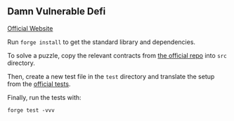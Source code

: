 ## Damn Vulnerable Defi

[Official Website](https://www.damnvulnerabledefi.xyz/)

Run `forge install` to get the standard library and dependencies.

To solve a puzzle, copy the relevant contracts from
[the official repo](https://github.com/tinchoabbate/damn-vulnerable-defi/tree/v3.0.0/contracts) into `src` directory.

Then, create a new test file in the `test` directory and translate the setup from the
[official tests](https://github.com/tinchoabbate/damn-vulnerable-defi/tree/v3.0.0/test).

Finally, run the tests with:

```
forge test -vvv
```
